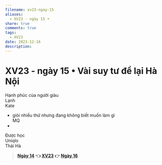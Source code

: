 ```yaml
---
filename: xv23-ngay-15
aliases:
  - XV23 - ngày 15 •
share: true
comments: true
tags:
  - XV23
date: 2023-12-16
description: 
---
```

# XV23 - ngày 15 • Vài suy tư để lại Hà Nội  
  
Hạnh phúc của người giàu  
Lạnh  
Kate  
- giỏi nhiều thứ nhưng đang không biết muốn làm gì  
MQ  
-   
Được học  
Uniqlo  
Thái Hà  
  
  
> **[Ngày 14](./xv23-ngay-14.md) 👈 [XV23](./xuyen-viet-2023.md) 👉 [Ngày 16](./xv23-ngay-16.md)**